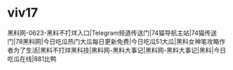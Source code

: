 # viv17
黑料网-0623-黑料不打烊入口|Telegram频道传送门|74猫导航主站|74猫传送门|78黑料网|今日吃瓜热门大瓜每日更新免费|今日吃瓜51大瓜|黑料女神笔攻略作者为了生活|黑料不打烊黑科技|黑料网-黑料大事记|黑料网-黑料大事记|黑料|今日吃瓜在线|881比鸭
